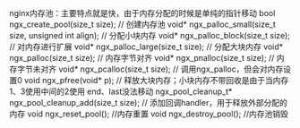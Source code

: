 nginx内存池：主要特点就是快，由于内存分配的时候是单纯的指针移动
    bool ngx_create_pool(size_t size);   // 创建内存池
    void* ngx_palloc_small(size_t size, unsigned int align); // 分配小块内存
    void* ngx_palloc_block(size_t size); // 对内存进行扩展
    void* ngx_palloc_large(size_t size); // 分配大块内存
    void* ngx_palloc(size_t size);   // 内存字节对齐
    void* ngx_pnalloc(size_t size);  // 内存字节未对齐
    void* ngx_pcalloc(size_t size);  // 调用ngx_palloc，但会对内存设置0
    void ngx_pfree(void* p);         // 释放大块内存；小块内存不带回收是由于当内存1、3使用中间的2使用 end、last没法移动
    ngx_pool_cleanup_t* ngx_pool_cleanup_add(size_t size); // 添加回调handler，用于释放外部分配的内存
    void ngx_reset_pool();    //内存重置
    void ngx_destroy_pool();  //内存池销毁
